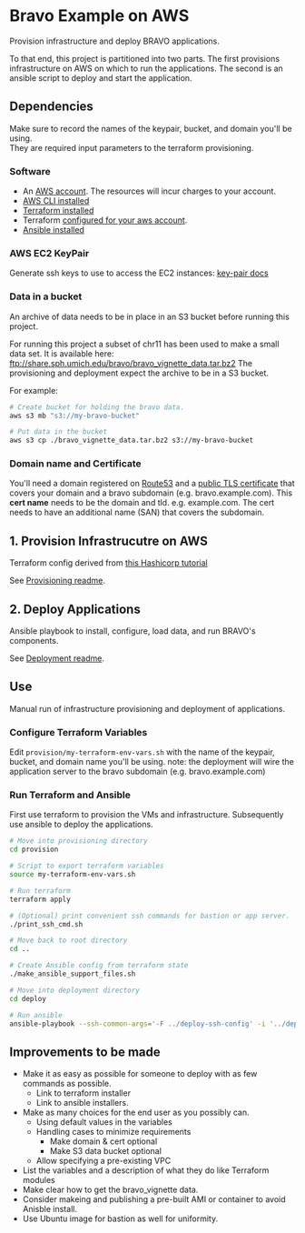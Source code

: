 # Bravo Example on AWS
Provision infrastructure and deploy BRAVO applications. 

To that end, this project is partitioned into two parts.
The first provisions infrastructure on AWS on which to run the applications.
The second is an ansible script to deploy and start the application.

## Dependencies

Make sure to record the names of the keypair, bucket, and domain you'll be using.  
They are required input parameters to the terraform provisioning.

### Software
- An [AWS account](https://aws.amazon.com).  The resources will incur charges to your account.
- [AWS CLI installed](https://docs.aws.amazon.com/cli/latest/userguide/install-cliv2.html) 
- [Terraform installed](https://learn.hashicorp.com/tutorials/terraform/install-cli) 
- Terraform [configured for your aws account](https://learn.hashicorp.com/tutorials/terraform/aws-build).
- [Ansible installed](https://docs.ansible.com/ansible/latest/installation_guide/intro_installation.html) 

### AWS EC2 KeyPair
Generate ssh keys to use to access the EC2 instances: 
[key-pair docs](https://docs.aws.amazon.com/AWSEC2/latest/UserGuide/ec2-key-pairs.html#prepare-key-pair)

### Data in a bucket
An archive of data needs to be in place in an S3 bucket before running this project.

For running this project a subset of chr11 has been used to make a small data set.
It is available here: ftp://share.sph.umich.edu/bravo/bravo_vignette_data.tar.bz2
The provisioning and deployment expect the archive to be in a S3 bucket.

For example:
```sh
# Create bucket for holding the bravo data.  
aws s3 mb "s3://my-bravo-bucket" 

# Put data in the bucket
aws s3 cp ./bravo_vignette_data.tar.bz2 s3://my-bravo-bucket
```

### Domain name and Certificate
You'll need a domain registered on
[Route53](https://docs.aws.amazon.com/Route53/latest/DeveloperGuide/registrar.html)
and a 
[public TLS certificate](https://docs.aws.amazon.com/acm/latest/userguide/gs-acm-request-public.html) 
that covers your domain and a bravo subdomain (e.g. bravo.example.com). 
This **cert name** needs to be the domain and tld.  e.g. example.com.
The cert needs to have an additional name (SAN) that covers the subdomain.

## 1. Provision Infrastrucutre on AWS
Terraform config derived from 
[this Hashicorp tutorial](https://learn.hashicorp.com/tutorials/terraform/blue-green-canary-tests-deployments)

See [Provisioning readme](provision/readme.md).

## 2. Deploy Applications
Ansible playbook to install, configure, load data, and run BRAVO's components.

See [Deployment readme](deploy/readme.md).

## Use
Manual run of infrastructure provisioning and deployment of applications.

### Configure Terraform Variables
Edit `provision/my-terraform-env-vars.sh` with the name of the keypair, bucket, and domain name you'll be using.
note: the deployment will wire the application server to the bravo subdomain (e.g. bravo.example.com)

### Run Terraform and Ansible
First use terraform to provision the VMs and infrastructure.
Subsequently use ansible to deploy the applications.

```sh 
# Move into provisioning directory
cd provision

# Script to export terraform variables
source my-terraform-env-vars.sh

# Run terraform
terraform apply

# (Optional) print convenient ssh commands for bastion or app server. 
./print_ssh_cmd.sh

# Move back to root directory
cd ..

# Create Ansible config from terraform state
./make_ansible_support_files.sh

# Move into deployment directory
cd deploy

# Run ansible
ansible-playbook --ssh-common-args='-F ../deploy-ssh-config' -i '../deploy-inventory' playbook.yml
```

## Improvements to be made

- Make it as easy as possible for someone to deploy with as few commands as possible. 
    - Link to terraform installer
    - Link to ansible installers.
- Make as many choices for the end user as you possibly can.
    - Using default values in the variables
    - Handling cases to minimize requirements
        - Make domain & cert optional
        - Make S3 data bucket optional
    - Allow specifying a pre-existing VPC
- List the variables and a description of what they do like Terraform modules
- Make clear how to get the bravo\_vignette data.
- Consider makeing and publishing a pre-built AMI or container to avoid Anisble install.
- Use Ubuntu image for bastion as well for uniformity.

